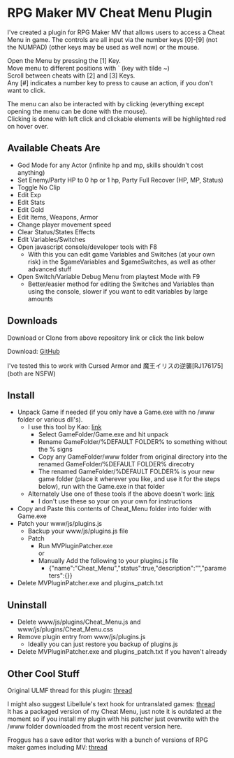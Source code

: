 RPG Maker MV Cheat Menu Plugin
==============================

I've created a plugin for RPG Maker MV that allows users to access a Cheat Menu in game. The controls are all input via the number keys \[0\]\-\[9\] (not the NUMPAD) (other keys may be used as well now) or the mouse.

Open the Menu by pressing the \[1\] Key.  
Move menu to different positions with \` (key with tilde ~)  
Scroll between cheats with \[2\] and \[3\] Keys.  
Any \[#\] indicates a number key to press to cause an action, if you don't want to click.  

The menu can also be interacted with by clicking (everything except opening the menu can be done with the mouse).  
Clicking is done with left click and clickable elements will be highlighted red on hover over.

Available Cheats Are
--------------------

* God Mode for any Actor (infinite hp and mp, skills shouldn't cost anything)
* Set Enemy/Party HP to 0 hp or 1 hp, Party Full Recover (HP, MP, Status)
* Toggle No Clip
* Edit Exp
* Edit Stats
* Edit Gold
* Edit Items, Weapons, Armor
* Change player movement speed
* Clear Status/States Effects
* Edit Variables/Switches
* Open javascript console/developer tools with F8
  * With this you can edit game Variables and Switches (at your own risk) in the $gameVariables and $gameSwitches, as well as other advanced stuff
* Open Switch/Variable Debug Menu from playtest Mode with F9
  * Better/easier method for editing the Switches and Variables than using the console, slower if you want to edit variables by large amounts
 
Downloads
---------

Download or Clone from above repository link or click the link below

Download: [GitHub](https://github.com/emerladCoder/RPG-Maker-MV-Cheat-Menu-Plugin/archive/master.zip)

I've tested this to work with Cursed Armor and 魔王イリスの逆襲[RJ176175] (both are NSFW)

 
Install
-------

* Unpack Game if needed (if you only have a Game.exe with no /www folder or various dll's).
  * I use this tool by Kao: [link](https://emerladcoder.github.io/Files/EnigmaVBUnpacker_v0.41a.zip)
    * Select GameFolder/Game.exe and hit unpack
    * Rename GameFolder/%DEFAULT FOLDER% to something without the % signs
    * Copy any GameFolder/www folder from original directory into the renamed GameFolder/%DEFAULT FOLDER% direcotry
    * The renamed GameFolder/%DEFAULT FOLDER% is your new game folder (place it wherever you like, and use it for the steps below), run with the Game.exe in that folder
  * Alternately Use one of these tools if the above doesn't work: [link](http://www.ulmf.org/bbs/showpost.php?p=830445&postcount=91)
    * I don't use these so your on your own for instructions
* Copy and Paste this contents of Cheat_Menu folder into folder with Game.exe
* Patch your www/js/plugins.js  
  * Backup your www/js/plugins.js file
  * Patch
      * Run MVPluginPatcher.exe  
        or
      * Manually Add the following to your plugins.js file
        * {"name":"Cheat_Menu","status":true,"description":"","parameters":{}}
 * Delete MVPluginPatcher.exe and plugins_patch.txt
 
Uninstall
---------

* Delete www/js/plugins/Cheat_Menu.js and www/js/plugins/Cheat_Menu.css
* Remove plugin entry from www/js/plugins.js
  * Ideally you can just restore you backup of plugins.js
* Delete MVPluginPatcher.exe and plugins_patch.txt if you haven't already

Other Cool Stuff
----------------
Original ULMF thread for this plugin: [thread](http://www.ulmf.org/bbs/showthread.php?t=28982)

I might also suggest Libellule's text hook for untranslated games: [thread](http://www.ulmf.org/bbs/showthread.php?t=29359)  
It has a packaged version of my Cheat Menu, just note it is outdated at the moment so if you install my plugin with his patcher just overwrite with the /www folder downloaded from the most recent version here.

Froggus has a save editor that works with a bunch of versions of RPG maker games including MV: [thread](http://www.ulmf.org/bbs/showthread.php?t=28936)
